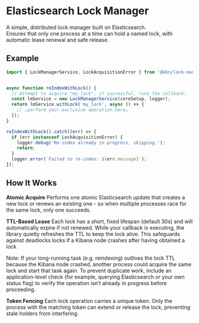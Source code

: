 # Elasticsearch Lock Manager

A simple, distributed lock manager built on Elasticsearch.  
Ensures that only one process at a time can hold a named lock, with automatic lease renewal and safe release.

## Example

```ts
import { LockManagerService, LockAcquisitionError } from '@kbn/lock-manager';


async function reIndexWithLock() {
  // Attempt to acquire "my_lock"; if successful, runs the callback.
  const lmService = new LockManagerService(coreSetup, logger);
  return lmService.withLock('my_lock', async () => {
    // …perform your exclusive operation here…
  });
}

reIndexWithLock().catch((err) => {
  if (err instanceof LockAcquisitionError) {
    logger.debug('Re-index already in progress, skipping.');
    return;
  }
  logger.error(`Failed to re-index: ${err.message}`);
});
```

## How It Works
**Atomic Acquire**
Performs one atomic Elasticsearch update that creates a new lock or renews an existing one - so when multiple processes race for the same lock, only one succeeds.

**TTL-Based Lease**
Each lock has a short, fixed lifespan (default 30s) and will automatically expire if not renewed. While your callback is executing, the library quietly refreshes the TTL to keep the lock alive. This safeguards against deadlocks locks if a Kibana node crashes after having obtained a lock

Note: If your long-running task (e.g. reindexing) outlives the lock TTL because the Kibana node crashed, another process could acquire the same lock and start that task again. To prevent duplicate work, include an application-level check (for example, querying Elasticsearch or your own status flag) to verify the operation isn’t already in progress before proceeding.

**Token Fencing**
Each lock operation carries a unique token. Only the process with the matching token can extend or release the lock, preventing stale holders from interfering.